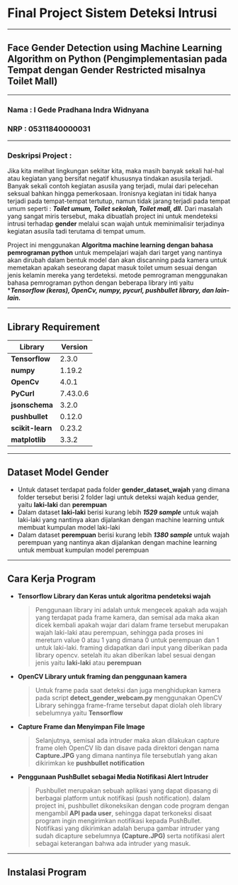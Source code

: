 # Final Project Sistem Deteksi Intrusi
---------

## Face Gender Detection using Machine Learning Algorithm on Python (Pengimplementasian pada Tempat dengan Gender Restricted misalnya Toilet Mall)
  

--------------------------------------------


### Nama : I Gede Pradhana Indra Widnyana
### NRP  : 05311840000031

---------------------------------------------

### Deskripsi Project : 
Jika kita melihat lingkungan sekitar kita, maka masih banyak sekali hal-hal atau kegiatan yang bersifat negatif khususnya tindakan asusila terjadi. Banyak sekali contoh kegiatan asusila yang terjadi, mulai dari pelecehan seksual bahkan hingga pemerkosaan. Ironisnya kegiatan ini tidak hanya terjadi pada tempat-tempat tertutup, namun tidak jarang terjadi pada tempat umum seperti : ***Toilet umum, Toilet sekolah, Toilet mall, dll.*** Dari masalah yang sangat miris tersebut, maka dibuatlah project ini untuk mendeteksi intrusi terhadap **gender** melalui scan wajah untuk meminimalisir terjadinya kegiatan asusila tadi terutama di tempat umum.

Project ini menggunakan **Algoritma machine learning dengan bahasa pemrograman python** untuk mempelajari wajah dari target yang nantinya akan dirubah dalam bentuk model dan akan discanning pada kamera untuk memetakan apakah seseorang dapat masuk toilet umum sesuai dengan jenis kelamin mereka yang terdeteksi. metode pemrograman menggunakan bahasa pemrograman python dengan beberapa library inti yaitu ****Tensorflow (keras), OpenCv, numpy, pycurl, pushbullet library, dan lain-lain.***

---------------------
## Library Requirement

| Library | Version |
| ----------- | ----------- |
| **Tensorflow** | 2.3.0 |
| **numpy** | 1.19.2 | 
| **OpenCv** | 4.0.1 | 
| **PyCurl** | 7.43.0.6 | 
| **jsonschema** | 3.2.0 | 
| **pushbullet** | 0.12.0 | 
| **scikit-learn** | 0.23.2 | 
| **matplotlib**| 3.3.2 | 

----------------------------
## Dataset Model Gender
* Untuk dataset terdapat pada folder **gender_dataset_wajah** yang dimana folder tersebut berisi 2 folder lagi untuk deteksi wajah kedua gender, yaitu **laki-laki** dan **perempuan**
* Dalam dataset **laki-laki** berisi kurang lebih ***1529 sample*** untuk wajah laki-laki yang nantinya akan dijalankan dengan machine learning untuk membuat kumpulan model laki-laki
* Dalam dataset **perempuan** berisi kurang lebih ***1380 sample*** untuk wajah perempuan yang nantinya akan dijalankan dengan machine learning untuk membuat kumpulan model perempuan

-----------------------------
## Cara Kerja Program
* **Tensorflow Library dan Keras untuk algoritma pendeteksi wajah**
    > Penggunaan library ini adalah untuk mengecek apakah ada wajah yang terdapat pada frame kamera, dan semisal ada maka akan dicek kembali apakah wajar dari dalam frame tersebut merupakan wajah laki-laki atau perempuan, sehingga pada proses ini mereturn value 0 atau 1 yang dimana 0 untuk perempuan dan 1 untuk laki-laki. framing didapatkan dari input yang diberikan pada library opencv. setelah itu akan diberikan label sesuai dengan jenis yaitu **laki-laki** atau **perempuan**

* **OpenCV Library untuk framing dan penggunaan kamera**
    > Untuk frame pada saat deteksi dan juga menghidupkan kamera pada script **detect_gender_webcam.py** menggunakan OpenCV Library sehingga frame-frame tersebut dapat diolah oleh library sebelumnya yaitu **Tensorflow**

* **Capture Frame dan Menyimpan File Image**
    > Selanjutnya, semisal ada intruder maka akan dilakukan capture frame oleh OpenCV lib dan disave pada direktori dengan nama **Capture.JPG** yang dimana nantinya file tersebutlah yang akan dikirimkan ke **pushbullet notification**

* **Penggunaan PushBullet sebagai Media Notifikasi Alert Intruder**
    > Pushbullet merupakan sebuah aplikasi yang dapat dipasang di berbagai platform untuk notifikasi (push notification). dalam project ini, pushbullet dikoneksikan dengan code program dengan mengambil **API pada user**, sehingga dapat terkoneksi disaat program ingin mengirimkan notifikasi kepada PushBullet. Notifikasi yang dikirimkan adalah berupa gambar intruder yang sudah dicapture sebelumnya **(Capture.JPG)** serta notifikasi alert sebagai keterangan bahwa ada intruder yang masuk.

------------------------------------------

## Instalasi Program







